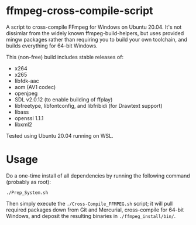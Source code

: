 # ffmpeg-cross-compile-script

A script to cross-compile FFmpeg for Windows on Ubuntu 20.04. It's not dissimlar from the widely known ffmpeg-build-helpers, but uses provided mingw packages rather than requiring you to build your own toolchain, and builds everything for 64-bit Windows.

This (non-free) build includes stable releases of:

* x264
* x265
* libfdk-aac
* aom (AV1 codec)
* openjpeg
* SDL v2.0.12 (to enable building of ffplay)
* libfreetype, libfontconfig, and libfribidi (for Drawtext support)
* libass
* openssl 1.1.1
* libxml2

Tested using Ubuntu 20.04 running on WSL.

# Usage

Do a one-time install of all dependencies by running the following command (probably as root):

`./Prep_System.sh`

Then simply execute the `./Cross-Compile_FFMPEG.sh` script; it will pull required packages down from Git and Mercurial, cross-compile for 64-bit Windows, and deposit the resulting binaries in `./ffmpeg_install/bin/`.
